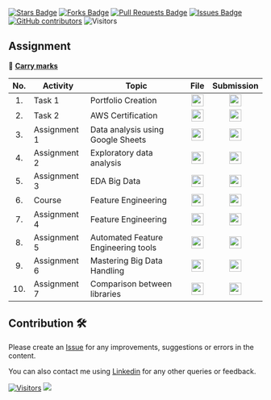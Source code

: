 <a href="https://github.com/drshahizan/BDM/stargazers"><img src="https://img.shields.io/github/stars/drshahizan/BDM" alt="Stars Badge"/></a>
<a href="https://github.com/drshahizan/BDM/network/members"><img src="https://img.shields.io/github/forks/drshahizan/BDM" alt="Forks Badge"/></a>
<a href="https://github.com/drshahizan/BDM/pulls"><img src="https://img.shields.io/github/issues-pr/drshahizan/BDM" alt="Pull Requests Badge"/></a>
<a href="https://github.com/drshahizan/BDM"><img src="https://img.shields.io/github/issues/drshahizan/BDM" alt="Issues Badge"/></a>
<a href="https://github.com/drshahizan/BDM/graphs/contributors"><img alt="GitHub contributors" src="https://img.shields.io/github/contributors/drshahizan/BDM?color=2b9348"></a>
![Visitors](https://api.visitorbadge.io/api/visitors?path=https%3A%2F%2Fgithub.com%2Fdrshahizan%2BDM&labelColor=%23d9e3f0&countColor=%23697689&style=flat)



## Assignment

📄 [**Carry marks**](https://github.com/drshahizan/BDM/blob/main/images/BDMcarry%20marks.pdf)

| No. | Activity | Topic | File | Submission |
| :-----: | ------ | ------ | :-----: | :-----: | 
| 1. | Task 1 | Portfolio Creation | <a href="../portfolio/readme.md" ><img src="../images/rfp.png" width="24px" height="24px" ></a> | <a href="https://github.com/drshahizan/BDM/blob/main/student.md" ><img src="../images/answer.png" width="24px" height="24px" ></a> | <a href="https://github.com/drshahizan/HPDP/blob/main/materials/aws_submission.md" ><img src="../images/badge3.png" width="24px" height="24px" ></a> |
| 2. | Task 2 | AWS Certification | <a href="../materials/aws.md" ><img src="../images/aws.svg" width="24px" height="24px" ></a> | <a href="https://github.com/drshahizan/BDM/blob/main/materials/aws_submission.md" ><img src="../images/badge3.png" width="24px" height="24px" ></a> |
| 3. | Assignment 1 | Data analysis using Google Sheets | <a href="../assignment/ass1.md" ><img src="../images/google-sheets.png" width="24px" height="24px" ></a> | <a href="https://github.com/drshahizan/BDM/blob/main/assignment/ass1.md#submission" ><img src="../images/document.png" width="24px" height="24px" ></a> | 
| 4. | Assignment 2 | Exploratory data analysis | <a href="https://github.com/drshahizan/Python_EDA/tree/main/assignment/ass2/bdm" ><img src="../images/python.png" width="24px" height="24px" ></a> | <a href="https://github.com/drshahizan/Python_EDA/blob/main/assignment/ass2/bdm/readme.md#submission" ><img src="../images/exploratory.png" width="24px" height="24px" ></a> | 
| 5. | Assignment 3 | EDA Big Data | <a href="https://github.com/drshahizan/Python_EDA/tree/main/assignment/ass3/bdm" ><img src="../images/python.png" width="24px" height="24px" ></a> | <a href="https://github.com/drshahizan/Python_EDA/blob/main/assignment/ass3/bdm/readme.md#submission" ><img src="../images/bigdata.png" width="24px" height="24px" ></a>|
| 6. | Course | Feature Engineering | <a href="https://github.com/drshahizan/Python_EDA/blob/main/course/bdm/readme.md" ><img src="../images/rfp.png" width="24px" height="24px" ></a> | <a href="https://github.com/drshahizan/Python_EDA/blob/main/course/bdm/readme.md#submission" ><img src="../images/kaggle.png" width="24px" height="24px" ></a>
| 7. | Assignment 4 | Feature Engineering | <a href="https://github.com/drshahizan/Python_EDA/blob/main/assignment/ass4/bdm" ><img src="../images/python.png" width="24px" height="24px" ></a> | <a href="https://github.com/drshahizan/Python_EDA/blob/main/assignment/ass4/bdm/readme.md#submission" ><img src="../images/feature.png" width="24px" height="24px" ></a> | 
| 8. | Assignment 5 | Automated Feature Engineering tools | <a href="https://github.com/drshahizan/Python_EDA/tree/main/assignment/ass5/bdm" ><img src="../images/python.png" width="24px" height="24px" ></a> | <a href="https://github.com/drshahizan/Python_EDA/tree/main/assignment/ass5/bdm#submission" ><img src="../images/feature.png" width="24px" height="24px" ></a> | 
| 9. | Assignment 6 | Mastering Big Data Handling | <a href="https://github.com/drshahizan/Python-big-data/tree/main/assignment/ass6/bdm" ><img src="../images/colab.png" width="24px" height="24px" ></a> | <a href="https://github.com/drshahizan/Python-big-data/tree/main/assignment/ass6/bdm#submission" ><img src="../images/strategies.png" width="24px" height="24px" ></a> |
| 10. | Assignment 7 | Comparison between libraries | <a href="https://github.com/drshahizan/Python-big-data/tree/main/assignment/ass7/bdm" ><img src="../images/colab.png" width="24px" height="24px" ></a> | <a href="https://github.com/drshahizan/Python-big-data/tree/main/assignment/ass7/bdm#submission" ><img src="../images/comparison.png" width="24px" height="24px" ></a> |

## Contribution 🛠️
Please create an [Issue](https://github.com/drshahizan/BDM/issues) for any improvements, suggestions or errors in the content.

You can also contact me using [Linkedin](https://www.linkedin.com/in/drshahizan/) for any other queries or feedback.

[![Visitors](https://api.visitorbadge.io/api/visitors?path=https%3A%2F%2Fgithub.com%2Fdrshahizan&labelColor=%23697689&countColor=%23555555&style=plastic)](https://visitorbadge.io/status?path=https%3A%2F%2Fgithub.com%2Fdrshahizan)
![](https://hit.yhype.me/github/profile?user_id=81284918)
